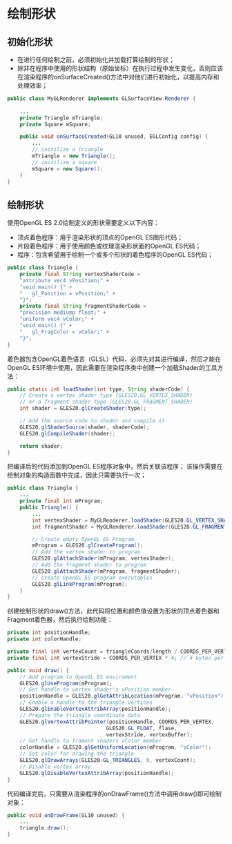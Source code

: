 # 绘制形状

## 初始化形状

- 在进行任何绘制之前，必须初始化并加载打算绘制的形状；
- 除非在程序中使用的形状结构（原始坐标）在执行过程中发生变化，否则应该在渲染程序的onSurfaceCreated()方法中对他们进行初始化，以提高内存和处理效率；

```java
public class MyGLRenderer implements GLSurfaceView.Renderer {
    
    ...
    private Triangle mTriangle;
    private Square mSquare;

    public void onSurfaceCreated(GL10 unused, EGLConfig config) {
        ...
        // initilize a triangle
        mTriangle = new Triangle();
        // initilize a square
        mSquare = new Square();
    }
}
```

## 绘制形状

使用OpenGL ES 2.0绘制定义的形状需要定义以下内容：
- 顶点着色程序：用于渲染形状的顶点的OpenGL ES图形代码；
- 片段着色程序：用于使用颜色或纹理渲染形状面的OpenGL ES代码；
- 程序：包含希望用于绘制一个或多个形状的着色程序的OpenGL ES代码；

```java
public class Triangle {
    private final String vertexShaderCode = 
    "attribute vec4 vPosition;" +
    "void main() {" +
    "   gl_Position = vPosition;" +
    "}";
    private final String fragmentShaderCode =
    "precision mediump float;" + 
    "uniform vec4 vColor;" +
    "void main() {" +
    "   gl_FragColor = vColor;" +
    "}";
}
```

着色器包含OpenGL着色语言（GLSL）代码，必须先对其进行编译，然后才能在OpenGL ES环境中使用，因此需要在渲染程序类中创建一个加载Shader的工具方法：
```java
public static int loadShader(int type, String shaderCode) {
    // Create a vertex shader type (GLES20.GL_VERTEX_SHADER)
    // or a fragment shader type (GLES20.GL_FRAGMENT_SHADER)
    int shader = GLES20.glCreateShader(type);

    // Add the source code to shader and compile it
    GLES20.glShaderSource(shader, shaderCode);
    GLES20.glCompileShader(shader);

    return shader;
}
```
把编译后的代码添加到OpenGL ES程序对象中，然后关联该程序；
该操作需要在绘制对象的构造函数中完成，因此只需要执行一次；
```java
public class Triangle {
    ...
    private final int mProgram;
    public Triangle() {
        ...
        int vertexShader = MyGLRenderer.loadShader(GLES20.GL_VERTEX_SHADER, vertexShaderCode);
        int fragmentShader = MyGLRenderer.loadShader(GLES20.GL_FRAGMENT_SHADER, fragmentShaderCode);

        // Create empty OpenGL ES Program
        mProgram = GLES20.glCreateProgram();
        // Add the vertex shader to program
        GLES20.glAttachShader(mProgram, vertexShader);
        // Add the fragment shader to program
        GLES20.glAttachShader(mProgram, fragmentShader);
        // Create OpenGL ES program executables
        GLES20.glLinkProgram(mProgram);
    }
}
```
创建绘制形状的draw()方法，此代码将位置和颜色值设置为形状的顶点着色器和Fragment着色器，然后执行绘制功能：
```java
private int positionHandle;
private int colorHandle;

private final int vertexCount = triangleCoords/length / COORDS_PER_VERTEX;
private final int vertexStride = COORDS_PER_VERTEX * 4; // 4 bytes per vertex

public void draw() {
    // Add program to OpenGL ES enviroment
    GLES20.glUseProgram(mProgram);
    // Get handle to vertex shader's vPosition member
    positionHandle = GLES20.glGetAttribLocation(mProgram, "vPosition");
    // Enable a handle to the triangle vertices
    GLES20.glEnableVertexAttribArray(positionHandle);
    // Prepare the triangle coordinate data
    GLES20.glVertexAttribPointer(positionHandle, COORDS_PER_VERTEX,
                                GLES20.GL_FLOAT, flase,
                                vertexStride, vertexBuffer);
    // Get handle to frament shaders vColor member
    colorHandle = GLES20.glGetUniformLocation(mProgram, "vColor");
    // Set color for drawing the triangle
    GLES20.glDrawArrays(GLES20.GL_TRIANGLES, 0, vertexCount);
    // Disable vertex array
    GLES20.glDisableVertexAttribArray(positionHandle);
}
```
代码编译完后，只需要从渲染程序的onDrawFrame()方法中调用draw()即可绘制对象：
```java
public void onDrawFrame(GL10 unused) {
    ...
    triangle.draw();
}
```